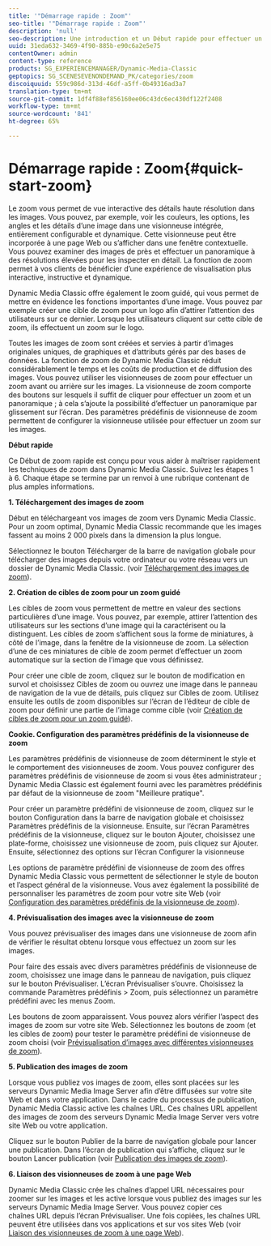 ```yaml
---
title: '"Démarrage rapide : Zoom"'
seo-title: '"Démarrage rapide : Zoom"'
description: 'null'
seo-description: Une introduction et un Début rapide pour effectuer un zoom pour vous aider à maîtriser rapidement les opérations.
uuid: 31eda632-3469-4f90-885b-e90c6a2e5e75
contentOwner: admin
content-type: reference
products: SG_EXPERIENCEMANAGER/Dynamic-Media-Classic
geptopics: SG_SCENESEVENONDEMAND_PK/categories/zoom
discoiquuid: 559c986d-313d-46df-a5ff-0b49316ad3a7
translation-type: tm+mt
source-git-commit: 1df4f88ef856160ee06c43dc6ec430df122f2408
workflow-type: tm+mt
source-wordcount: '841'
ht-degree: 65%

---
```



# Démarrage rapide : Zoom{#quick-start-zoom}

Le zoom vous permet de vue interactive des détails haute résolution dans les images. Vous pouvez, par exemple, voir les couleurs, les options, les angles et les détails d’une image dans une visionneuse intégrée, entièrement configurable et dynamique. Cette visionneuse peut être incorporée à une page Web ou s’afficher dans une fenêtre contextuelle. Vous pouvez examiner des images de près et effectuer un panoramique à des résolutions élevées pour les inspecter en détail. La fonction de zoom permet à vos clients de bénéficier d’une expérience de visualisation plus interactive, instructive et dynamique. 

Dynamic Media Classic offre également le zoom guidé, qui vous permet de mettre en évidence les fonctions importantes d’une image. Vous pouvez par exemple créer une cible de zoom pour un logo afin d’attirer l’attention des utilisateurs sur ce dernier. Lorsque les utilisateurs cliquent sur cette cible de zoom, ils effectuent un zoom sur le logo.

Toutes les images de zoom sont créées et servies à partir d’images originales uniques, de graphiques et d’attributs gérés par des bases de données. La fonction de zoom de Dynamic Media Classic réduit considérablement le temps et les coûts de production et de diffusion des images. Vous pouvez utiliser les visionneuses de zoom pour effectuer un zoom avant ou arrière sur les images. La visionneuse de zoom comporte des boutons sur lesquels il suffit de cliquer pour effectuer un zoom et un panoramique ; à cela s’ajoute la possibilité d’effectuer un panoramique par glissement sur l’écran. Des paramètres prédéfinis de visionneuse de zoom permettent de configurer la visionneuse utilisée pour effectuer un zoom sur les images.

**Début rapide**

Ce Début de zoom rapide est conçu pour vous aider à maîtriser rapidement les techniques de zoom dans Dynamic Media Classic. Suivez les étapes 1 à 6. Chaque étape se termine par un renvoi à une rubrique contenant de plus amples informations.

**1. Téléchargement des images de zoom**

Début en téléchargeant vos images de zoom vers Dynamic Media Classic. Pour un zoom optimal, Dynamic Media Classic recommande que les images fassent au moins 2 000 pixels dans la dimension la plus longue.

Sélectionnez le bouton Télécharger de la barre de navigation globale pour télécharger des images depuis votre ordinateur ou votre réseau vers un dossier de Dynamic Media Classic. (voir [Téléchargement des images de zoom](uploading-zoom-images.md#uploading_zoom_images)).

**2. Création de cibles de zoom pour un zoom guidé**

Les cibles de zoom vous permettent de mettre en valeur des sections particulières d’une image. Vous pouvez, par exemple, attirer l’attention des utilisateurs sur les sections d’une image qui la caractérisent ou la distinguent. Les cibles de zoom s’affichent sous la forme de miniatures, à côté de l’image, dans la fenêtre de la visionneuse de zoom. La sélection d’une de ces miniatures de cible de zoom permet d’effectuer un zoom automatique sur la section de l’image que vous définissez.

Pour créer une cible de zoom, cliquez sur le bouton de modification en survol et choisissez Cibles de zoom ou ouvrez une image dans le panneau de navigation de la vue de détails, puis cliquez sur Cibles de zoom. Utilisez ensuite les outils de zoom disponibles sur l’écran de l’éditeur de cible de zoom pour définir une partie de l’image comme cible (voir [Création de cibles de zoom pour un zoom guidé](creating-zoom-targets-guided-zoom.md#creating_zoom_targets_for_guided_zoom)).

**Cookie. Configuration des paramètres prédéfinis de la visionneuse de zoom**

Les paramètres prédéfinis de visionneuse de zoom déterminent le style et le comportement des visionneuses de zoom. Vous pouvez configurer des paramètres prédéfinis de visionneuse de zoom si vous êtes administrateur ; Dynamic Media Classic est également fourni avec les paramètres prédéfinis par défaut de la visionneuse de zoom &quot;Meilleure pratique&quot;.

Pour créer un paramètre prédéfini de visionneuse de zoom, cliquez sur le bouton Configuration dans la barre de navigation globale et choisissez Paramètres prédéfinis de la visionneuse. Ensuite, sur l’écran Paramètres prédéfinis de la visionneuse, cliquez sur le bouton Ajouter, choisissez une plate-forme, choisissez une visionneuse de zoom, puis cliquez sur Ajouter. Ensuite, sélectionnez des options sur l’écran Configurer la visionneuse 

Les options de paramètre prédéfini de visionneuse de zoom des offres Dynamic Media Classic vous permettent de sélectionner le style de bouton et l’aspect général de la visionneuse. Vous avez également la possibilité de personnaliser les paramètres de zoom pour votre site Web (voir [Configuration des paramètres prédéfinis de la visionneuse de zoom](setting-zoom-viewer-presets.md#setting_up_zoom_viewer_presets)).

**4. Prévisualisation des images avec la visionneuse de zoom**

Vous pouvez prévisualiser des images dans une visionneuse de zoom afin de vérifier le résultat obtenu lorsque vous effectuez un zoom sur les images.

Pour faire des essais avec divers paramètres prédéfinis de visionneuse de zoom, choisissez une image dans le panneau de navigation, puis cliquez sur le bouton Prévisualiser. L’écran Prévisualiser s’ouvre. Choisissez la commande Paramètres prédéfinis > Zoom, puis sélectionnez un paramètre prédéfini avec les menus Zoom.

Les boutons de zoom apparaissent. Vous pouvez alors vérifier l’aspect des images de zoom sur votre site Web. Sélectionnez les boutons de zoom (et les cibles de zoom) pour tester le paramètre prédéfini de visionneuse de zoom choisi (voir [Prévisualisation d’images avec différentes visionneuses de zoom](previewing-image-assets-different-zoom.md#previewing_image_assets_with_different_zoom_viewers)).

**5. Publication des images de zoom**

Lorsque vous publiez vos images de zoom, elles sont placées sur les serveurs Dynamic Media Image Server afin d’être diffusées sur votre site Web et dans votre application. Dans le cadre du processus de publication, Dynamic Media Classic active les chaînes URL. Ces chaînes URL appellent des images de zoom des serveurs Dynamic Media Image Server vers votre site Web ou votre application.

Cliquez sur le bouton Publier de la barre de navigation globale pour lancer une publication. Dans l’écran de publication qui s’affiche, cliquez sur le bouton Lancer publication (voir [Publication des images de zoom](publishing-zoom-images.md#publishing_zoom_images)).

**6. Liaison des visionneuses de zoom à une page Web**

Dynamic Media Classic crée les chaînes d’appel URL nécessaires pour zoomer sur les images et les active lorsque vous publiez des images sur les serveurs Dynamic Media Image Server. Vous pouvez copier ces chaînes URL depuis l’écran Prévisualiser. Une fois copiées, les chaînes URL peuvent être utilisées dans vos applications et sur vos sites Web (voir [Liaison des visionneuses de zoom à une page Web](linking-zoom-viewers-web-pages.md#linking_zoom_viewers_to_your_web_pages)).
